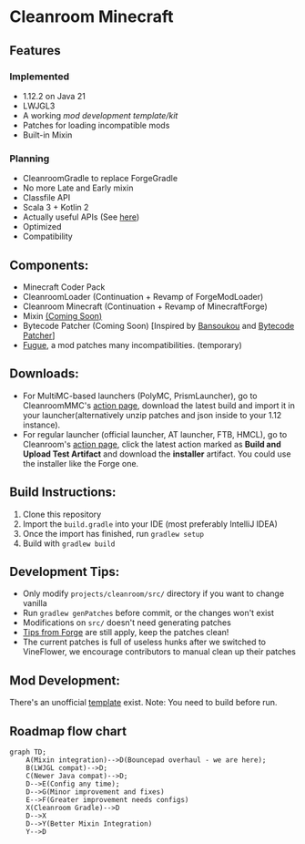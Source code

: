# Cleanroom Minecraft

## Features
### Implemented

- 1.12.2 on Java 21
- LWJGL3
- A working *mod development template/kit*
- Patches for loading incompatible mods
- Built-in Mixin

### Planning

- CleanroomGradle to replace ForgeGradle
- No more Late and Early mixin
- Classfile API
- Scala 3 + Kotlin 2
- Actually useful APIs (See [here](https://github.com/orgs/CleanroomMC/projects/4/))
- Optimized
- Compatibility

## Components:

- Minecraft Coder Pack
- CleanroomLoader (Continuation + Revamp of ForgeModLoader)
- Cleanroom Minecraft (Continuation + Revamp of MinecraftForge)
- Mixin [(Coming Soon)](https://github.com/CleanroomMC/CleanMix)
- Bytecode Patcher (Coming Soon) \[Inspired by [Bansoukou](https://github.com/LoliKingdom/Bansoukou) and [Bytecode Patcher](https://github.com/jbredwards/Bytecode-Patcher)]
- [Fugue](https://github.com/CleanroomMC/Fugue), a mod patches many incompatibilities. (temporary)

## Downloads:

- For MultiMC-based launchers (PolyMC, PrismLauncher), go to CleanroomMMC's [action page](https://github.com/CleanroomMC/CleanroomMMC/actions), download the latest build and import it in your launcher(alternatively unzip patches and json inside to your 1.12 instance).
- For regular launcher (official launcher, AT launcher, FTB, HMCL), go to Cleanroom's [action page](https://github.com/CleanroomMC/Cleanroom/actions), click the latest action marked as **Build and Upload Test Artifact** and download the **installer** artifact. You could use the installer like the Forge one.

## Build Instructions:

1. Clone this repository
2. Import the `build.gradle` into your IDE (most preferably IntelliJ IDEA)
3. Once the import has finished, run `gradlew setup`
4. Build with `gradlew build`

## Development Tips:

- Only modify `projects/cleanroom/src/` directory if you want to change vanilla
- Run `gradlew genPatches` before commit, or the changes won't exist
- Modifications on `src/` doesn't need generating patches
- [Tips from Forge](https://github.com/MinecraftForge/MinecraftForge/wiki/If-you-want-to-contribute-to-Forge) are still apply, keep the patches clean!
- The current patches is full of useless hunks after we switched to VineFlower, we encourage contributors to manual clean up their patches

## Mod Development:

There's an unofficial [template](https://github.com/kappa-maintainer/ExampleMod-1.12.2-FG5) exist. Note: You need to build before run.

## Roadmap flow chart

```mermaid
graph TD;
    A(Mixin integration)-->D(Bouncepad overhaul - we are here);
    B(LWJGL compat)-->D;
    C(Newer Java compat)-->D;
    D-->E(Config any time);
    D-->G(Minor improvement and fixes)
    E-->F(Greater improvement needs configs)
    X(Cleanroom Gradle)-->D
    D-->X
    D-->Y(Better Mixin Integration)
    Y-->D
```
